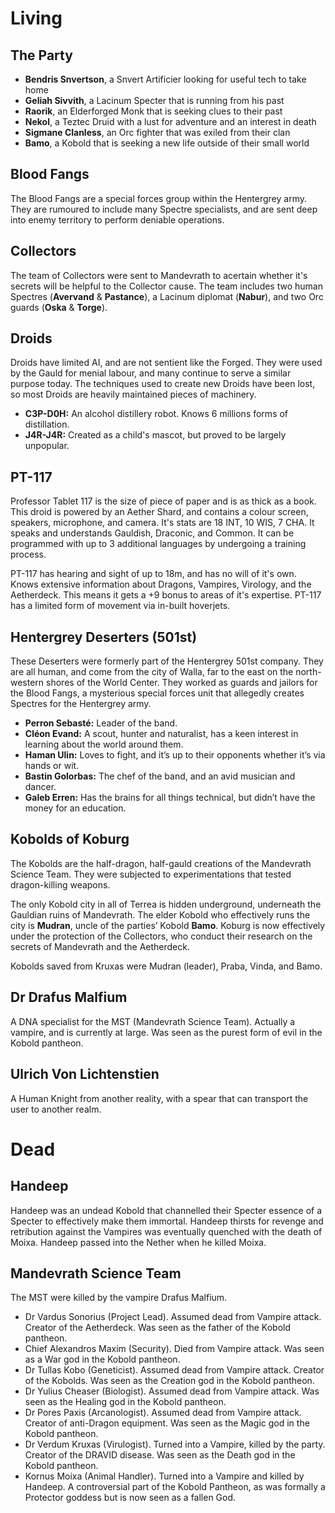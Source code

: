 # Living

## The Party

- **Bendris Snvertson**, a Snvert Artificier looking for useful tech to take home
- **Geliah Sivvith**, a Lacinum Specter that is running from his past
- **Raorik**, an Elderforged Monk that is seeking clues to their past
- **Nekol**, a Teztec Druid with a lust for adventure and an interest in death
- **Sigmane Clanless**, an Orc fighter that was exiled from their clan
- **Bamo**, a Kobold that is seeking a new life outside of their small world

## Blood Fangs

The Blood Fangs are a special forces group within the Hentergrey army. They are rumoured to include many Spectre specialists, and are sent deep into enemy territory to perform deniable operations.

## Collectors

The team of Collectors were sent to Mandevrath to acertain whether it's secrets will be helpful to the Collector cause. The team includes two human Spectres (**Avervand** & **Pastance**), a Lacinum diplomat (**Nabur**), and two Orc guards (**Oska** & **Torge**).

## Droids

Droids have limited AI, and are not sentient like the Forged. They were used by the Gauld for menial labour, and many continue to serve a similar purpose today. The techniques used to create new Droids have been lost, so most Droids are heavily maintained pieces of machinery.

- **C3P-D0H:** An alcohol distillery robot. Knows 6 millions forms of distillation.
- **J4R-J4R:** Created as a child's mascot, but proved to be largely unpopular.

## PT-117

Professor Tablet 117 is the size of piece of paper and is as thick as a book. This droid is powered by an Aether Shard, and contains a colour screen, speakers, microphone, and camera. It's stats are 18 INT, 10 WIS, 7 CHA. It speaks and understands Gauldish, Draconic, and Common. It can be programmed with up to 3 additional languages by undergoing a training process.

PT-117 has hearing and sight of up to 18m, and has no will of it's own. Knows extensive information about Dragons, Vampires, Virology, and the Aetherdeck. This means it gets a +9 bonus to areas of it's expertise. PT-117 has a limited form of movement via in-built hoverjets.

## Hentergrey Deserters (501st)

These Deserters were formerly part of the Hentergrey 501st company. They are all human, and come from the city of Walla, far to the east on the north-western shores of the World Center. They worked as guards and jailors for the Blood Fangs, a mysterious special forces unit that allegedly creates Spectres for the Hentergrey army.

- **Perron Sebasté:** Leader of the band.
- **Cléon Evand:** A scout, hunter and naturalist, has a keen interest in learning about the world around them.
- **Haman Ulin:** Loves to fight, and it’s up to their opponents whether it’s via hands or wit.
- **Bastin Golorbas:** The chef of the band, and an avid musician and dancer.
- **Galeb Erren:** Has the brains for all things technical, but didn’t have the money for an education.

## Kobolds of Koburg

The Kobolds are the half-dragon, half-gauld creations of the Mandevrath Science Team. They were subjected to experimentations that tested dragon-killing weapons.

The only Kobold city in all of Terrea is hidden underground, underneath the Gauldian ruins of Mandevrath. The elder Kobold who effectively runs the city is **Mudran**, uncle of the parties’ Kobold **Bamo**. Koburg is now effectively under the protection of the Collectors, who conduct their research on the secrets of Mandevrath and the Aetherdeck.

Kobolds saved from Kruxas were Mudran (leader), Praba, Vinda, and Bamo.

## Dr Drafus Malfium 

A DNA specialist for the MST (Mandevrath Science Team). Actually a vampire, and is currently at large. Was seen as the purest form of evil in the Kobold pantheon.

## Ulrich Von Lichtenstien

A Human Knight from another reality, with a spear that can transport the user to another realm.

# Dead

## Handeep

Handeep was an undead Kobold that channelled their Specter essence of a Specter to effectively make them immortal. Handeep thirsts for revenge and retribution against the Vampires was eventually quenched with the death of Moixa. Handeep passed into the Nether when he killed Moixa.

## Mandevrath Science Team

The MST were killed by the vampire Drafus Malfium.

- Dr Vardus Sonorius (Project Lead). Assumed dead from Vampire attack. Creator of the Aetherdeck. Was seen as the father of the Kobold pantheon.
- Chief Alexandros Maxim (Security). Died from Vampire attack. Was seen as a War god in the Kobold pantheon.
- Dr Tullas Kobo (Geneticist). Assumed dead from Vampire attack. Creator of the Kobolds. Was seen as the Creation god in the Kobold pantheon.
- Dr Yulius Cheaser (Biologist). Assumed dead from Vampire attack. Was seen as the Healing god in the Kobold pantheon.
- Dr Pores Paxis (Arcanologist). Assumed dead from Vampire attack. Creator of anti-Dragon equipment. Was seen as the Magic god in the Kobold pantheon.
- Dr Verdum Kruxas (Virulogist). Turned into a Vampire, killed by the party. Creator of the DRAVID disease. Was seen as the Death god in the Kobold pantheon.
- Kornus Moixa (Animal Handler). Turned into a Vampire and killed by Handeep. A controversial part of the Kobold Pantheon, as was formally a Protector goddess but is now seen as a fallen God.